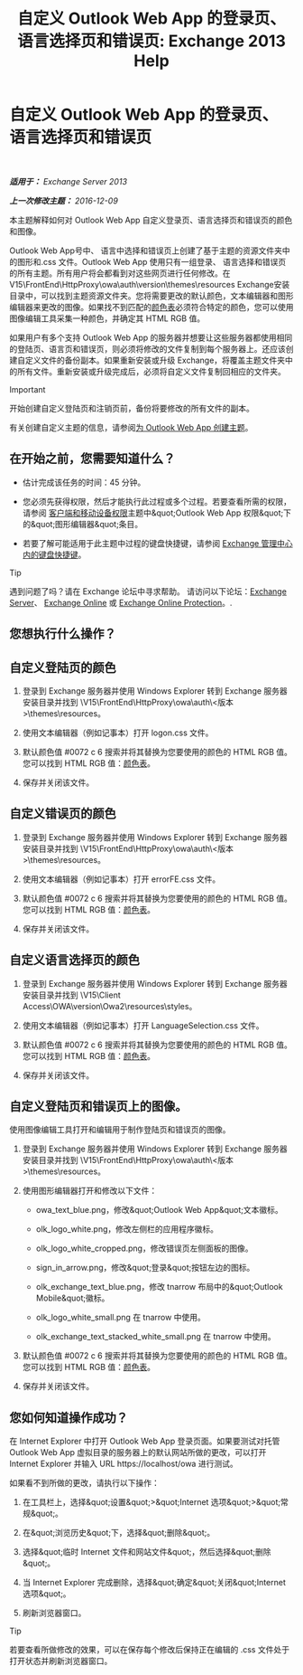 ﻿---
title: '自定义 Outlook Web App 的登录页、语言选择页和错误页: Exchange 2013 Help'
TOCTitle: 自定义 Outlook Web App 的登录页、语言选择页和错误页
ms:assetid: d8d9f735-7181-428f-9049-b9886dce5159
ms:mtpsurl: https://technet.microsoft.com/zh-cn/library/Ee633483(v=EXCHG.150)
ms:contentKeyID: 54652301
ms.date: 05/21/2018
mtps_version: v=EXCHG.150
ms.translationtype: MT
---

# 自定义 Outlook Web App 的登录页、语言选择页和错误页

 

_**适用于：** Exchange Server 2013_

_**上一次修改主题：** 2016-12-09_

本主题解释如何对 Outlook Web App 自定义登录页、语言选择页和错误页的颜色和图像。

Outlook Web App号中、 语言中选择和错误页上创建了基于主题的资源文件夹中的图形和.css 文件。Outlook Web App 使用只有一组登录、 语言选择和错误页的所有主题。所有用户将会都看到对这些网页进行任何修改。在 V15\\FrontEnd\\HttpProxy\\owa\\auth\\version\\themes\\resources Exchange安装目录中，可以找到主题资源文件夹。您将需要更改的默认颜色，文本编辑器和图形编辑器来更改的图像。如果找不到匹配的[颜色表](https://go.microsoft.com/fwlink/p/?linkid=280679)必须符合特定的颜色，您可以使用图像编辑工具采集一种颜色，并确定其 HTML RGB 值。

如果用户有多个支持 Outlook Web App 的服务器并想要让这些服务器都使用相同的登陆页、语言页和错误页，则必须将修改的文件复制到每个服务器上。还应该创建自定义文件的备份副本。如果重新安装或升级 Exchange，将覆盖主题文件夹中的所有文件。重新安装或升级完成后，必须将自定义文件复制回相应的文件夹。

> [!IMPORTANT]  
> 开始创建自定义登陆页和注销页前，备份将要修改的所有文件的副本。


有关创建自定义主题的信息，请参阅[为 Outlook Web App 创建主题](create-a-theme-for-outlook-web-app-exchange-2013-help.md)。

## 在开始之前，您需要知道什么？

  - 估计完成该任务的时间：45 分钟。

  - 您必须先获得权限，然后才能执行此过程或多个过程。若要查看所需的权限，请参阅 [客户端和移动设备权限](clients-and-mobile-devices-permissions-exchange-2013-help.md)主题中\&quot;Outlook Web App 权限\&quot;下的\&quot;图形编辑器\&quot;条目。

  - 若要了解可能适用于此主题中过程的键盘快捷键，请参阅 [Exchange 管理中心内的键盘快捷键](keyboard-shortcuts-in-the-exchange-admin-center-exchange-online-protection-help.md)。

> [!TIP]  
> 遇到问题了吗？请在 Exchange 论坛中寻求帮助。 请访问以下论坛：<a href="https://go.microsoft.com/fwlink/p/?linkid=60612">Exchange Server</a>、 <a href="https://go.microsoft.com/fwlink/p/?linkid=267542">Exchange Online</a> 或 <a href="https://go.microsoft.com/fwlink/p/?linkid=285351">Exchange Online Protection</a>。.


## 您想执行什么操作？

## 自定义登陆页的颜色

1.  登录到 Exchange 服务器并使用 Windows Explorer 转到 Exchange 服务器安装目录并找到 \\V15\\FrontEnd\\HttpProxy\\owa\\auth\\\<版本\>\\themes\\resources。

2.  使用文本编辑器（例如记事本）打开 logon.css 文件。

3.  默认颜色值 \#0072 c 6 搜索并将其替换为您要使用的颜色的 HTML RGB 值。您可以找到 HTML RGB 值：[颜色表](https://go.microsoft.com/fwlink/p/?linkid=280679)。

4.  保存并关闭该文件。

## 自定义错误页的颜色

1.  登录到 Exchange 服务器并使用 Windows Explorer 转到 Exchange 服务器安装目录并找到 \\V15\\FrontEnd\\HttpProxy\\owa\\auth\\\<版本\>\\themes\\resources。

2.  使用文本编辑器（例如记事本）打开 errorFE.css 文件。

3.  默认颜色值 \#0072 c 6 搜索并将其替换为您要使用的颜色的 HTML RGB 值。您可以找到 HTML RGB 值：[颜色表](https://go.microsoft.com/fwlink/p/?linkid=280679)。

4.  保存并关闭该文件。

## 自定义语言选择页的颜色

1.  登录到 Exchange 服务器并使用 Windows Explorer 转到 Exchange 服务器安装目录并找到 \\V15\\Client Access\\OWA\\version\\Owa2\\resources\\styles。

2.  使用文本编辑器（例如记事本）打开 LanguageSelection.css 文件。

3.  默认颜色值 \#0072 c 6 搜索并将其替换为您要使用的颜色的 HTML RGB 值。您可以找到 HTML RGB 值：[颜色表](https://go.microsoft.com/fwlink/p/?linkid=280679)。

4.  保存并关闭该文件。

## 自定义登陆页和错误页上的图像。

使用图像编辑工具打开和编辑用于制作登陆页和错误页的图像。

1.  登录到 Exchange 服务器并使用 Windows Explorer 转到 Exchange 服务器安装目录并找到 \\V15\\FrontEnd\\HttpProxy\\owa\\auth\\\<版本\>\\themes\\resources。

2.  使用图形编辑器打开和修改以下文件：
    
      - owa\_text\_blue.png，修改\&quot;Outlook Web App\&quot;文本徽标。
    
      - olk\_logo\_white.png，修改左侧栏的应用程序徽标。
    
      - olk\_logo\_white\_cropped.png，修改错误页左侧面板的图像。
    
      - sign\_in\_arrow.png，修改\&quot;登录\&quot;按钮左边的图标。
    
      - olk\_exchange\_text\_blue.png，修改 tnarrow 布局中的\&quot;Outlook Mobile\&quot;徽标。
    
      - olk\_logo\_white\_small.png 在 tnarrow 中使用。
    
      - olk\_exchange\_text\_stacked\_white\_small.png 在 tnarrow 中使用。

3.  默认颜色值 \#0072 c 6 搜索并将其替换为您要使用的颜色的 HTML RGB 值。您可以找到 HTML RGB 值：[颜色表](https://go.microsoft.com/fwlink/p/?linkid=280679)。

4.  保存并关闭该文件。

## 您如何知道操作成功？

在 Internet Explorer 中打开 Outlook Web App 登录页面。如果要测试对托管 Outlook Web App 虚拟目录的服务器上的默认网站所做的更改，可以打开 Internet Explorer 并输入 URL https://localhost/owa 进行测试。

如果看不到所做的更改，请执行以下操作：

1.  在工具栏上，选择\&quot;设置\&quot;\>\&quot;Internet 选项\&quot;\>\&quot;常规\&quot;。

2.  在\&quot;浏览历史\&quot;下，选择\&quot;删除\&quot;。

3.  选择\&quot;临时 Internet 文件和网站文件\&quot;，然后选择\&quot;删除\&quot;。

4.  当 Internet Explorer 完成删除，选择\&quot;确定\&quot;关闭\&quot;Internet 选项\&quot;。

5.  刷新浏览器窗口。

> [!TIP]  
> 若要查看所做修改的效果，可以在保存每个修改后保持正在编辑的 .css 文件处于打开状态并刷新浏览器窗口。

